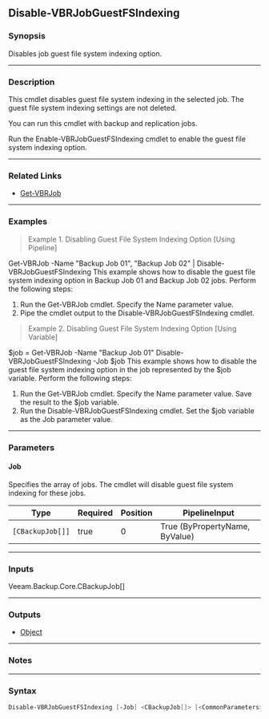 Disable-VBRJobGuestFSIndexing
-----------------------------

### Synopsis
Disables job guest file system indexing option.

---

### Description

This cmdlet disables guest file system indexing in the selected job. The guest file system indexing settings are not deleted.

You can run this cmdlet with backup and replication jobs.

Run the Enable-VBRJobGuestFSIndexing cmdlet to enable the guest file system indexing option.

---

### Related Links
* [Get-VBRJob](Get-VBRJob)

---

### Examples
> Example 1. Disabling Guest File System Indexing Option [Using Pipeline]

Get-VBRJob -Name "Backup Job 01", "Backup Job 02" | Disable-VBRJobGuestFSIndexing
This example shows how to disable the guest file system indexing option in Backup Job 01 and Backup Job 02 jobs.
Perform the following steps:
1. Run the Get-VBRJob cmdlet. Specify the Name parameter value.
2. Pipe the cmdlet output to the Disable-VBRJobGuestFSIndexing cmdlet.
> Example 2. Disabling Guest File System Indexing Option [Using Variable]

$job = Get-VBRJob -Name "Backup Job 01"
Disable-VBRJobGuestFSIndexing -Job $job
This example shows how to disable the guest file system indexing option in the job represented by the $job variable.
Perform the following steps:
1. Run the Get-VBRJob cmdlet. Specify the Name parameter value. Save the result to the $job variable.
2. Run the Disable-VBRJobGuestFSIndexing cmdlet. Set the $job variable as the Job parameter value.

---

### Parameters
#### **Job**
Specifies the array of jobs. The cmdlet will disable guest file system indexing for these jobs.

|Type            |Required|Position|PipelineInput                 |
|----------------|--------|--------|------------------------------|
|`[CBackupJob[]]`|true    |0       |True (ByPropertyName, ByValue)|

---

### Inputs
Veeam.Backup.Core.CBackupJob[]

---

### Outputs
* [Object](https://learn.microsoft.com/en-us/dotnet/api/System.Object)

---

### Notes

---

### Syntax
```PowerShell
Disable-VBRJobGuestFSIndexing [-Job] <CBackupJob[]> [<CommonParameters>]
```
